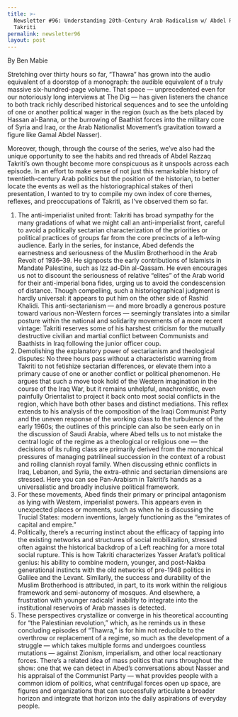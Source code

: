 ```yaml
---
title: >-
  Newsletter #96: Understanding 20th-Century Arab Radicalism w/ Abdel Razzaq
  Takriti
permalink: newsletter96
layout: post
---
```


By Ben Mabie

Stretching over thirty hours so far, “Thawra” has grown into the audio equivalent of a doorstop of a monograph: the audible equivalent of a truly massive six-hundred-page volume. That space — unprecedented even for our notoriously long interviews at The Dig — has given listeners the chance to both track richly described historical sequences and to see the unfolding of one or another political wager in the region (such as the bets placed by Hassan al-Banna, or the burrowing of Baathist forces into the military core of Syria and Iraq, or the Arab Nationalist Movement’s gravitation toward a figure like Gamal Abdel Nasser). 

Moreover, though, through the course of the series, we’ve also had the unique opportunity to see the habits and red threads of Abdel Razzaq Takriti’s own thought become more conspicuous as it unspools across each episode. In an effort to make sense of not just this remarkable history of twentieth-century Arab politics but the position of the historian, to better locate the events as well as the historiographical stakes of theri presentation, I wanted to try to compile my own index of core themes, reflexes, and preoccupations of Takriti, as I’ve observed them so far. 

1. The anti-imperialist united front: Takriti has broad sympathy for the many gradations of what we might call an anti-imperialist front, careful to avoid a politically sectarian characterization of the priorities or political practices of groups far from the core precincts of a left-wing audience. Early in the series, for instance, Abed defends the earnestness and seriousness of the Muslim Brotherhood in the Arab Revolt of 1936–39. He signposts the early contributions of Islamists in Mandate Palestine, such as Izz ad-Din al-Qassam. He even encourages us not to discount the seriousness of relative “elites” of the Arab world for their anti-imperial bona fides, urging us to avoid the condescension of distance. Though compelling, such a historiographical judgment is hardly universal: it appears to put him on the other side of Rashid Khalidi. This anti-sectarianism — and more broadly a generous posture toward various non-Western forces — seemingly translates into a similar posture within the national and solidarity movements of a more recent vintage: Takriti reserves some of his harshest criticism for the mutually destructive civilian and martial conflict between Communists and Baathists in Iraq following the junior officer coup. 
2. Demolishing the explanatory power of sectarianism and theological disputes: No three hours pass without a characteristic warning from Takriti to not fetishize sectarian differences, or elevate them into a primary cause of one or another conflict or political phenomenon. He argues that such a move took hold of the Western imagination in the course of the Iraq War, but it remains unhelpful, anachronistic, even painfully Orientalist to project it back onto most social conflicts in the region, which have both other bases and distinct mediations. This reflex extends to his analysis of the composition of the Iraqi Communist Party and the uneven response of the working class to the turbulence of the early 1960s; the outlines of this principle can also be seen early on in the discussion of Saudi Arabia, where Abed tells us to not mistake the central logic of the regime as a theological or religious one — the decisions of its ruling class are primarily derived from the monarchical pressures of managing patrilineal succession in the context of a robust and roiling clannish royal family. When discussing ethnic conflicts in Iraq, Lebanon, and Syria, the extra-ethnic and sectarian dimensions are stressed. Here you can see Pan-Arabism in Takriti’s hands as a universalistic and broadly inclusive political framework. 
3. For these movements, Abed finds their primary or principal antagonism as lying with Western, imperialist powers. This appears even in unexpected places or moments, such as when he is discussing the Trucial States: modern inventions, largely functioning as the “emirates of capital and empire.”  
4. Politically, there’s a recurring instinct about the efficacy of tapping into the existing networks and structures of social mobilization, stressed often against the historical backdrop of a Left reaching for a more total social rupture. This is how Takriti characterizes Yasser Arafat’s political genius: his ability to combine modern, younger, and post-Nakba generational instincts with the old networks of pre-1948 politics in Galilee and the Levant. Similarly, the success and durability of the Muslim Brotherhood is attributed, in part, to its work within the religious framework and semi-autonomy of mosques. And elsewhere, a frustration with younger radicals' inability to integrate into the institutional reservoirs of Arab masses is detected.  
5. These perspectives crystallize or converge in his theoretical accounting for “the Palestinian revolution,” which, as he reminds us in these concluding episodes of “Thawra,” is for him not reducible to the overthrow or replacement of a regime, so much as the development of a struggle — which takes multiple forms and undergoes countless mutations — against Zionism, imperialism, and other local reactionary forces. There’s a related idea of mass politics that runs throughout the show: one that we can detect in Abed’s conversations about Nasser and his appraisal of the Communist Party — what provides people with a common idiom of politics, what centrifugal forces open up space, are figures and organizations that can successfully articulate a broader horizon and integrate that horizon into the daily aspirations of everyday people. 
